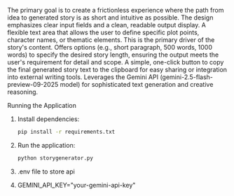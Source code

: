 The primary goal is to create a frictionless experience where the path from idea to generated story is as short and intuitive as possible. The design emphasizes clear input fields and a clean, readable output display.
A flexible text area that allows the user to define specific plot points, character names, or thematic elements. This is the primary driver of the story's content.
Offers options (e.g., short paragraph, 500 words, 1000 words) to specify the desired story length, ensuring the output meets the user's requirement for detail and scope.
A simple, one-click button to copy the final generated story text to the clipboard for easy sharing or integration into external writing tools.
Leverages the Gemini API (gemini-2.5-flash-preview-09-2025 model) for sophisticated text generation and creative reasoning.

 Running the Application
 
1. Install dependencies:
   ```bash
   pip install -r requirements.txt
   ```

2. Run the application:
   ```bash
   python storygenerator.py
   ```
3. .env file to store api
4.  GEMINI_API_KEY="your-gemini-api-key"
